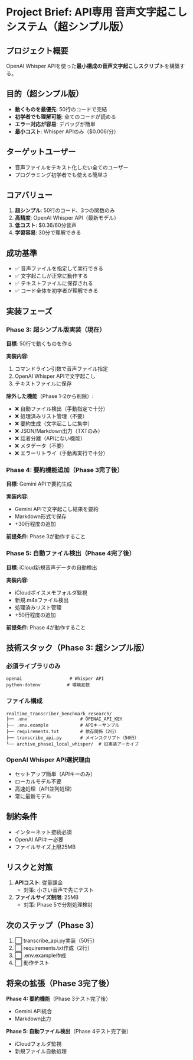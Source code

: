 # Project Brief: API専用 音声文字起こしシステム（超シンプル版）

## プロジェクト概要

OpenAI Whisper APIを使った**最小構成の音声文字起こしスクリプト**を構築する。

## 目的（超シンプル版）

- **動くものを最優先**: 50行のコードで完結
- **初学者でも理解可能**: 全てのコードが読める
- **エラー対応が容易**: デバッグが簡単
- **最小コスト**: Whisper APIのみ（$0.006/分）

## ターゲットユーザー

- 音声ファイルをテキスト化したい全てのユーザー
- プログラミング初学者でも使える簡単さ

## コアバリュー

1. **超シンプル**: 50行のコード、3つの関数のみ
2. **高精度**: OpenAI Whisper API（最新モデル）
3. **低コスト**: $0.36/60分音声
4. **学習容易**: 30分で理解できる

## 成功基準

- ✅ 音声ファイルを指定して実行できる
- ✅ 文字起こしが正常に動作する
- ✅ テキストファイルに保存される
- ✅ コード全体を初学者が理解できる

## 実装フェーズ

### Phase 3: 超シンプル版実装（現在）
**目標**: 50行で動くものを作る

**実装内容**:
1. コマンドライン引数で音声ファイル指定
2. OpenAI Whisper APIで文字起こし
3. テキストファイルに保存

**除外した機能**（Phase 1-2から削除）:
- ❌ 自動ファイル検出（手動指定で十分）
- ❌ 処理済みリスト管理（不要）
- ❌ 要約生成（文字起こしに集中）
- ❌ JSON/Markdown出力（TXTのみ）
- ❌ 話者分離（APIにない機能）
- ❌ メタデータ（不要）
- ❌ エラーリトライ（手動再実行で十分）

### Phase 4: 要約機能追加（Phase 3完了後）
**目標**: Gemini APIで要約生成

**実装内容**:
- Gemini APIで文字起こし結果を要約
- Markdown形式で保存
- +30行程度の追加

**前提条件**: Phase 3が動作すること

### Phase 5: 自動ファイル検出（Phase 4完了後）
**目標**: iCloud新規音声データの自動検出

**実装内容**:
- iCloudボイスメモフォルダ監視
- 新規.m4aファイル検出
- 処理済みリスト管理
- +50行程度の追加

**前提条件**: Phase 4が動作すること

## 技術スタック（Phase 3: 超シンプル版）

### 必須ライブラリのみ
```
openai                  # Whisper API
python-dotenv          # 環境変数
```

### ファイル構成
```
realtime_transcriber_benchmark_research/
├── .env                    # OPENAI_API_KEY
├── .env.example            # APIキーサンプル
├── requirements.txt        # 依存関係（2行）
├── transcribe_api.py       # メインスクリプト（50行）
└── archive_phase1_local_whisper/  # 旧実装アーカイブ
```

### OpenAI Whisper API選択理由
- セットアップ簡単（APIキーのみ）
- ローカルモデル不要
- 高速処理（API並列処理）
- 常に最新モデル

## 制約条件

- インターネット接続必須
- OpenAI APIキー必要
- ファイルサイズ上限25MB

## リスクと対策

1. **APIコスト**: 従量課金
   - 対策: 小さい音声で先にテスト
2. **ファイルサイズ制限**: 25MB
   - 対策: Phase 5で分割処理検討

## 次のステップ（Phase 3）

1. ⬜ transcribe_api.py実装（50行）
2. ⬜ requirements.txt作成（2行）
3. ⬜ .env.example作成
4. ⬜ 動作テスト

## 将来の拡張（Phase 3完了後）

**Phase 4: 要約機能**（Phase 3テスト完了後）
- Gemini API統合
- Markdown出力

**Phase 5: 自動ファイル検出**（Phase 4テスト完了後）
- iCloudフォルダ監視
- 新規ファイル自動処理
